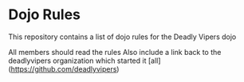 Dojo Rules
==========

This repository contains a list of dojo rules for the Deadly Vipers dojo

All members should read the rules
Also include a link back to the deadlyvipers organization which started it [all] (https://github.com/deadlyvipers)

